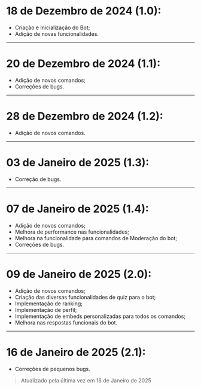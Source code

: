 # 18 de Dezembro de 2024 (1.0):

  - Criação e Inicialização do Bot;
  - Adição de novas funcionalidades.

---

# 20 de Dezembro de 2024 (1.1):

  - Adição de novos comandos;
  - Correções de bugs.

---

# 28 de Dezembro de 2024 (1.2):

  - Adição de novos comandos.

---

# 03 de Janeiro de 2025 (1.3):

  - Correção de bugs.

---

# 07 de Janeiro de 2025 (1.4):

  - Adição de novos comandos;
  - Melhora de performance nas funcionalidades;
  - Melhora na funcionalidade para comandos de Moderação do bot;
  - Correções de bugs.

---

# 09 de Janeiro de 2025 (2.0):

  - Adição de novos comandos;
  - Criação das diversas funcionalidades de quiz para o bot;
  - Implementação de ranking;
  - Implementação de perfil;
  - Implementação de embeds personalizadas para todos os comandos;
  - Melhora nas respostas funcionais do bot.

---

# 16 de Janeiro de 2025 (2.1):

  - Correções de pequenos bugs.


> Atualizado pela última vez em 16 de Janeiro de 2025
